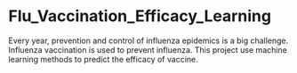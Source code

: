# Flu_Vaccination_Efficacy_Learning
Every year, prevention and control of influenza epidemics is a big challenge. Influenza vaccination is used to prevent influenza. This project use machine learning methods to predict the efficacy of vaccine.
